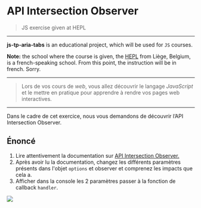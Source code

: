# API Intersection Observer

> JS exercise given at HEPL

* * *

**js-tp-aria-tabs** is an educational project, which will be used for `JS` courses.

**Note:** the school where the course is given, the [HEPL](http://www.provincedeliege.be/hauteecole) from Liège, Belgium, is a french-speaking school. From this point, the instruction will be in french. Sorry.

* * *

> Lors de vos cours de *web*, vous allez découvrir le langage *JavaScript* et le mettre en pratique pour apprendre à rendre vos pages web interactives.  

* * *
Dans le cadre de cet exercice, nous vous demandons de découvrir l’API Intersection Observer.



## Énoncé

1. Lire attentivement la documentation sur [API Intersection Observer.](https://developer.mozilla.org/fr/docs/Web/API/Intersection_Observer_API)
1. Après avoir lu la documentation, changez les différents paramètres présents dans l'objet `options` et observer et comprenez les impacts que cela a.
1. Afficher dans la console les 2 paramètres passer à la fonction de callback `handler`.

![](./readme.gif)





